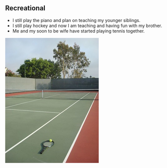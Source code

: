 ## Recreational

- I still play the piano and plan on teaching my younger siblings.
- I still play hockey and now I am teaching and having fun with my brother.
- Me and my soon to be wife have started playing tennis together.

![flickr = tennis](tenniss.jpg)